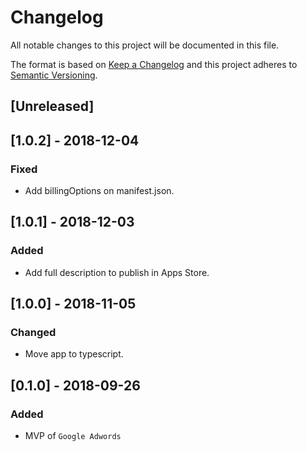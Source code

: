 # Changelog

All notable changes to this project will be documented in this file.

The format is based on [Keep a Changelog](http://keepachangelog.com/en/1.0.0/)
and this project adheres to [Semantic Versioning](http://semver.org/spec/v2.0.0.html).

## [Unreleased]

## [1.0.2] - 2018-12-04
### Fixed
- Add billingOptions on manifest.json.

## [1.0.1] - 2018-12-03
### Added
- Add full description to publish in Apps Store.

## [1.0.0] - 2018-11-05
### Changed
- Move app to typescript.

## [0.1.0] - 2018-09-26
### Added
 - MVP of `Google Adwords`
